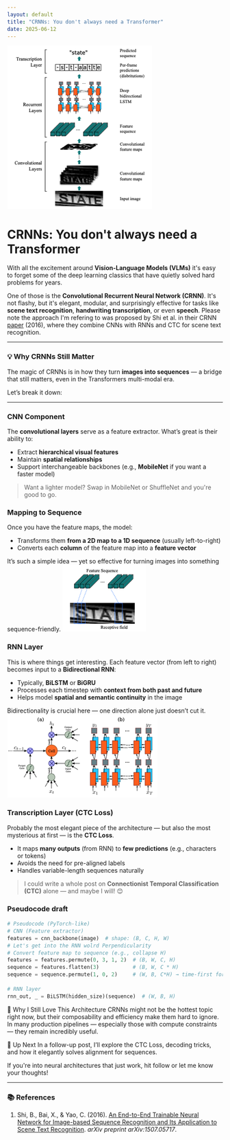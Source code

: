 ```yaml
---
layout: default
title: "CRNNs: You don't always need a Transformer"
date: 2025-06-12
---
```


![Architecture, as proposed in the paper](https://github.com/fermaat/fermaat.github.io/blob/main/files/images/CRNNs/CRNN1.png?raw=true)

# CRNNs: You don't always need a Transformer

With all the excitement around **Vision-Language Models (VLMs)**  it's easy to forget some of the deep learning classics that have quietly solved hard problems for years.

One of those is the **Convolutional Recurrent Neural Network (CRNN)**. It's not flashy, but it's elegant, modular, and surprisingly effective for tasks like **scene text recognition**, **handwriting transcription**, or even **speech**. Please note the approach I'm refering to was proposed by Shi et al. in their CRNN [paper](https://arxiv.org/abs/1507.05717) (2016), where they combine CNNs with RNNs and CTC for scene text recognition.

---

### 💡 Why CRNNs Still Matter

The magic of CRNNs is in how they turn **images into sequences** — a bridge that still matters, even in the Transformers multi-modal era.

Let’s break it down:

---

### CNN Component

The **convolutional layers** serve as a feature extractor. What’s great is their ability to:
- Extract **hierarchical visual features**
- Maintain **spatial relationships**
- Support interchangeable backbones (e.g., **MobileNet** if you want a faster model)

> Want a lighter model? Swap in MobileNet or ShuffleNet and you're good to go.

### Mapping to Sequence
Once you have the feature maps, the model:
- Transforms them **from a 2D map to a 1D sequence** (usually left-to-right)
- Converts each **column** of the feature map into a **feature vector**

It’s such a simple idea — yet so effective for turning images into something sequence-friendly.
![As the paper says: *Each vector in the extracted feature sequence is associated with a receptive field on the input image, and can be considered as the feature vector of that field*](https://github.com/fermaat/fermaat.github.io/blob/main/files/images/CRNNs/CRNN2.png?raw=true)

### RNN Layer
This is where things get interesting. Each feature vector (from left to right) becomes input to a **Bidirectional RNN**:

- Typically, **BiLSTM** or **BiGRU**
- Processes each timestep with **context from both past and future**
- Helps model **spatial and semantic continuity** in the image

Bidirectionality is crucial here — one direction alone just doesn’t cut it.
![BILSTM, as pictured on the paper](https://github.com/fermaat/fermaat.github.io/blob/main/files/images/CRNNs/CRNN3.png?raw=true)

### Transcription Layer (CTC Loss)
Probably the most elegant piece of the architecture — but also the most mysterious at first — is the **CTC Loss**.

- It maps **many outputs** (from RNN) to **few predictions** (e.g., characters or tokens)
- Avoids the need for pre-aligned labels
- Handles variable-length sequences naturally

> I could write a whole post on **Connectionist Temporal Classification (CTC)** alone — and maybe I will! 😊

### Pseudocode draft

```python
# Pseudocode (PyTorch-like)
# CNN (Feature extractor)
features = cnn_backbone(image)  # shape: (B, C, H, W)
# Let's get into the RNN wolrd Perpendicularity
# Convert feature map to sequence (e.g., collapse H)
features = features.permute(0, 3, 1, 2)  # (B, W, C, H)
sequence = features.flatten(3)           # (B, W, C * H)
sequence = sequence.permute(1, 0, 2)     # (W, B, C*H) → time-first for RNN

# RNN layer
rnn_out, _ = BiLSTM(hidden_size)(sequence)  # (W, B, H)
```

🧠 Why I Still Love This Architecture
CRNNs might not be the hottest topic right now, but their composability and efficiency make them hard to ignore. In many production pipelines — especially those with compute constraints — they remain incredibly useful.

👀 Up Next
In a follow-up post, I’ll explore the CTC Loss, decoding tricks, and how it elegantly solves alignment for sequences.

If you're into neural architectures that just work, hit follow or let me know your thoughts!

---
### 📚 References

1. Shi, B., Bai, X., & Yao, C. (2016). [An End-to-End Trainable Neural Network for Image-based Sequence Recognition and Its Application to Scene Text Recognition](https://arxiv.org/abs/1507.05717). *arXiv preprint arXiv:1507.05717*.